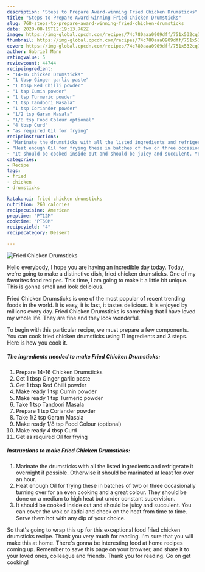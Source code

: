 ```yaml
---
description: "Steps to Prepare Award-winning Fried Chicken Drumsticks"
title: "Steps to Prepare Award-winning Fried Chicken Drumsticks"
slug: 768-steps-to-prepare-award-winning-fried-chicken-drumsticks
date: 2020-08-15T12:19:13.762Z
image: https://img-global.cpcdn.com/recipes/74c780aaa0909dff/751x532cq70/fried-chicken-drumsticks-recipe-main-photo.jpg
thumbnail: https://img-global.cpcdn.com/recipes/74c780aaa0909dff/751x532cq70/fried-chicken-drumsticks-recipe-main-photo.jpg
cover: https://img-global.cpcdn.com/recipes/74c780aaa0909dff/751x532cq70/fried-chicken-drumsticks-recipe-main-photo.jpg
author: Gabriel Mann
ratingvalue: 5
reviewcount: 44744
recipeingredient:
- "14-16 Chicken Drumsticks"
- "1 tbsp Ginger garlic paste"
- "1 tbsp Red Chilli powder"
- "1 tsp Cumin powder"
- "1 tsp Turmeric powder"
- "1 tsp Tandoori Masala"
- "1 tsp Coriander powder"
- "1/2 tsp Garam Masala"
- "1/8 tsp Food Colour optional"
- "4 tbsp Curd"
- "as required Oil for frying"
recipeinstructions:
- "Marinate the drumsticks with all the listed ingredients and refrigerate it overnight if possible. Otherwise it should be marinated at least for over an hour."
- "Heat enough Oil for frying these in batches of two or three occasionally turning over for an even cooking and a great colour. They should be done on a medium to high heat but under constant supervision."
- "It should be cooked inside out and should be juicy and succulent. You can cover the wok or kadai and check on the heat from time to time. Serve them hot with any dip of your choice."
categories:
- Recipe
tags:
- fried
- chicken
- drumsticks

katakunci: fried chicken drumsticks 
nutrition: 260 calories
recipecuisine: American
preptime: "PT12M"
cooktime: "PT50M"
recipeyield: "4"
recipecategory: Dessert

---
```



![Fried Chicken Drumsticks](https://img-global.cpcdn.com/recipes/74c780aaa0909dff/751x532cq70/fried-chicken-drumsticks-recipe-main-photo.jpg)

Hello everybody, I hope you are having an incredible day today. Today, we're going to make a distinctive dish, fried chicken drumsticks. One of my favorites food recipes. This time, I am going to make it a little bit unique. This is gonna smell and look delicious.



Fried Chicken Drumsticks is one of the most popular of recent trending foods in the world. It is easy, it is fast, it tastes delicious. It is enjoyed by millions every day. Fried Chicken Drumsticks is something that I have loved my whole life. They are fine and they look wonderful.


To begin with this particular recipe, we must prepare a few components. You can cook fried chicken drumsticks using 11 ingredients and 3 steps. Here is how you cook it.

<!--inarticleads1-->

##### The ingredients needed to make Fried Chicken Drumsticks:

1. Prepare 14-16 Chicken Drumsticks
1. Get 1 tbsp Ginger garlic paste
1. Get 1 tbsp Red Chilli powder
1. Make ready 1 tsp Cumin powder
1. Make ready 1 tsp Turmeric powder
1. Take 1 tsp Tandoori Masala
1. Prepare 1 tsp Coriander powder
1. Take 1/2 tsp Garam Masala
1. Make ready 1/8 tsp Food Colour (optional)
1. Make ready 4 tbsp Curd
1. Get as required Oil for frying




<!--inarticleads2-->

##### Instructions to make Fried Chicken Drumsticks:

1. Marinate the drumsticks with all the listed ingredients and refrigerate it overnight if possible. Otherwise it should be marinated at least for over an hour.
1. Heat enough Oil for frying these in batches of two or three occasionally turning over for an even cooking and a great colour. They should be done on a medium to high heat but under constant supervision.
1. It should be cooked inside out and should be juicy and succulent. You can cover the wok or kadai and check on the heat from time to time. Serve them hot with any dip of your choice.




So that's going to wrap this up for this exceptional food fried chicken drumsticks recipe. Thank you very much for reading. I'm sure that you will make this at home. There's gonna be interesting food at home recipes coming up. Remember to save this page on your browser, and share it to your loved ones, colleague and friends. Thank you for reading. Go on get cooking!
